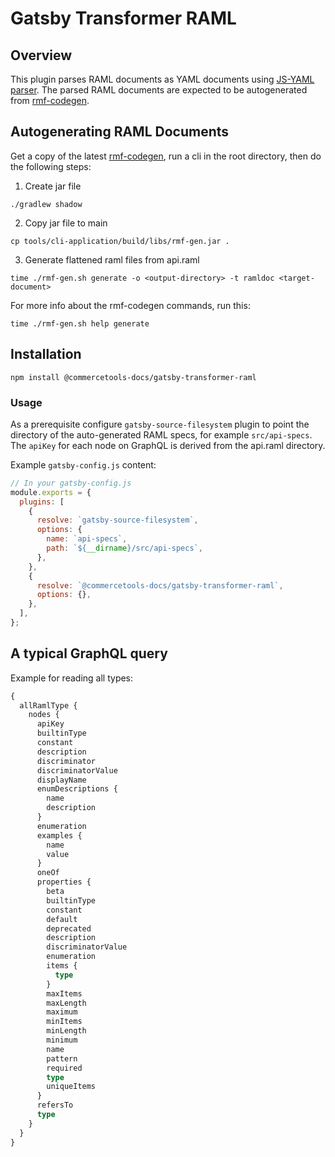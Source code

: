 # Gatsby Transformer RAML

## Overview

This plugin parses RAML documents as YAML documents using [JS-YAML parser](https://github.com/nodeca/js-yaml). The parsed RAML documents are expected to be autogenerated from [rmf-codegen](https://github.com/vrapio/rmf-codegen).

## Autogenerating RAML Documents

Get a copy of the latest [rmf-codegen](https://github.com/vrapio/rmf-codegen), run a cli in the root directory, then do the following steps:

1. Create jar file

`./gradlew shadow`

2. Copy jar file to main

`cp tools/cli-application/build/libs/rmf-gen.jar .`

3. Generate flattened raml files from api.raml

`time ./rmf-gen.sh generate -o <output-directory> -t ramldoc <target-document>`

For more info about the rmf-codegen commands, run this:

`time ./rmf-gen.sh help generate`

## Installation

`npm install @commercetools-docs/gatsby-transformer-raml`

### Usage

As a prerequisite configure `gatsby-source-filesystem` plugin to point the directory of the auto-generated RAML specs, for example `src/api-specs`. The `apiKey` for each node on GraphQL is derived from the api.raml directory.

Example `gatsby-config.js` content:

```js
// In your gatsby-config.js
module.exports = {
  plugins: [
    {
      resolve: `gatsby-source-filesystem`,
      options: {
        name: `api-specs`,
        path: `${__dirname}/src/api-specs`,
      },
    },
    {
      resolve: `@commercetools-docs/gatsby-transformer-raml`,
      options: {},
    },
  ],
};
```

## A typical GraphQL query

Example for reading all types:

```graphql
{
  allRamlType {
    nodes {
      apiKey
      builtinType
      constant
      description
      discriminator
      discriminatorValue
      displayName
      enumDescriptions {
        name
        description
      }
      enumeration
      examples {
        name
        value
      }
      oneOf
      properties {
        beta
        builtinType
        constant
        default
        deprecated
        description
        discriminatorValue
        enumeration
        items {
          type
        }
        maxItems
        maxLength
        maximum
        minItems
        minLength
        minimum
        name
        pattern
        required
        type
        uniqueItems
      }
      refersTo
      type
    }
  }
}
```
